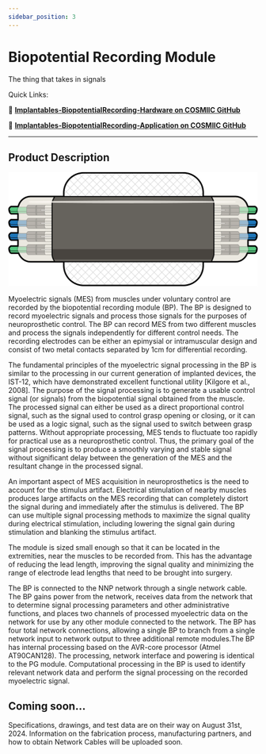 ```yaml
---
sidebar_position: 3
---
```


# Biopotential Recording Module

The thing that takes in signals

Quick Links: 

:link: **[Implantables-BiopotentialRecording-Hardware on COSMIIC GitHub](https://github.com/COSMIIC-Inc/Implantables-BiopotentialRecording-Hardware)**

:link: **[Implantables-BiopotentialRecording-Application on COSMIIC GitHub](https://github.com/COSMIIC-Inc/Implantables-BiopotentialRecording-Application)**

---

## Product Description

![image](./img/bp.png)

Myoelectric signals (MES) from muscles under voluntary control are recorded by the biopotential recording module (BP). The BP is designed to record myoelectric signals and process those signals for the purposes of neuroprosthetic control. The BP can record MES from two different muscles and process the signals independently for different control needs. The recording electrodes can be either an epimysial or intramuscular design and consist of two metal contacts separated by 1cm for differential recording.

The fundamental principles of the myoelectric signal processing in the BP is similar to the processing in our current generation of implanted devices, the IST-12, which have demonstrated excellent functional utility [Kilgore et al., 2008].  The purpose of the signal  processing is to generate a usable control signal (or signals) from the biopotential signal  obtained from the muscle.  The processed signal can either be used as a direct proportional control signal, such as the signal used to control grasp opening or closing, or it can be used as a logic signal, such as the signal used to switch between grasp patterns.  Without appropriate processing, MES tends to fluctuate too rapidly for practical use as a neuroprosthetic control. Thus, the primary goal of the signal processing is to produce a smoothly varying and stable signal without significant delay between the generation of the MES and the resultant change in the processed signal.  

An important aspect of MES acquisition in neuroprosthetics is the need to account for the stimulus artifact. Electrical stimulation of nearby muscles produces large artifacts on the MES recording that can completely distort the signal during and immediately after the stimulus is delivered. The BP can use multiple signal processing methods to maximize the signal quality during electrical stimulation, including lowering the signal gain during stimulation and blanking the stimulus artifact.

The module is sized small enough so that it can be located in the extremities, near the muscles to be recorded from. This has the advantage of reducing the lead length, improving the signal quality and minimizing the range of electrode lead lengths that need to be brought into surgery. 

The BP is connected to the NNP network through a single network cable.  The BP gains power from the network, receives data from the network that to determine signal processing parameters and other administrative functions, and places two channels of processed myoelectric data on the network for use by any other module connected to the network. The BP has four total network connections, allowing a single BP to branch from a single network input to network output to three additional remote modules.The BP has internal processing based on the AVR-core processor (Atmel AT90CAN128).  The processing, network interface and powering is identical to the PG module. Computational processing in the BP is used to identify relevant network data and perform the signal processing on the recorded myoelectric signal.  

## Coming soon...

Specifications, drawings, and test data are on their way on August 31st, 2024.
Information on the fabrication process, manufacturing partners, and how to obtain Network Cables will be uploaded soon.
